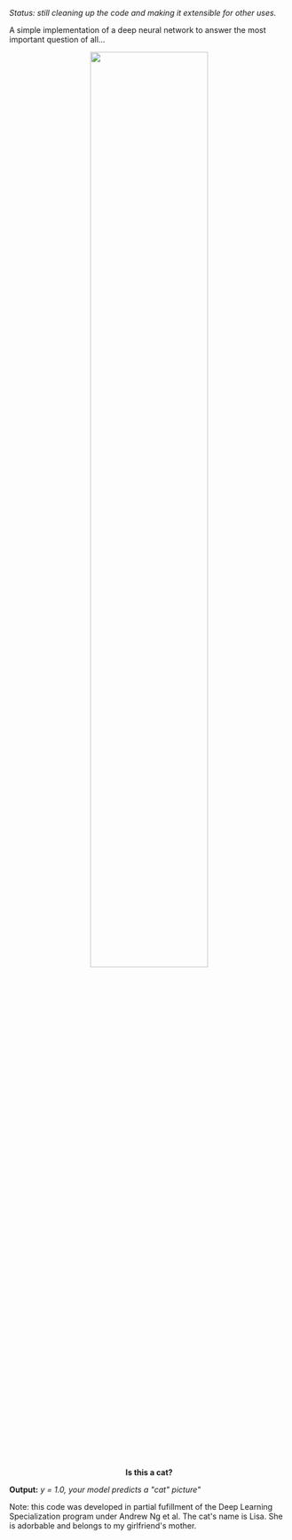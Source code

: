 *Status: still cleaning up the code and making it extensible for other uses.*A simple implementation of a deep neural network to answer the most important question of all...<p align="center">  <img src="https://github.com/tjards/deep-neural-network-play/blob/master/images/russian_cat.jpg" width="65%" /></p><div align="center"> **Is this a cat?**<div align="left"> **Output:** *y = 1.0, your model predicts a "cat" picture"*Note: this code was developed in partial fufillment of the Deep Learning Specialization program under Andrew Ng et al. The cat's name is Lisa. She is adorbable and belongs to my girlfriend's mother.